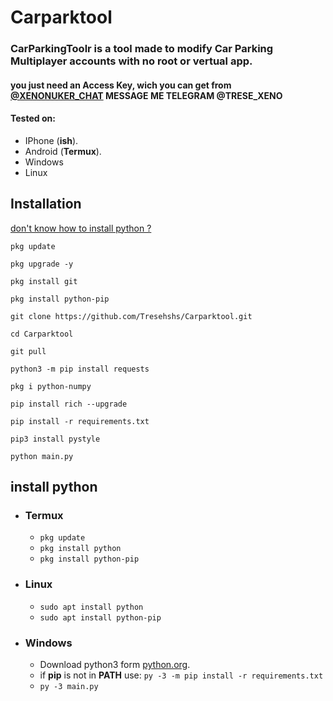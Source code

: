 # Carparktool

<h3>CarParkingToolr is a tool made to modify Car Parking Multiplayer accounts with no root or vertual app.</h3>
<h4>you just need an Access Key, wich you can get from <a href="https://t.me/XENONUKER_BOT">@XENONUKER_CHAT</a> MESSAGE ME TELEGRAM @TRESE_XENO</h4>


#### Tested on:
- IPhone (**ish**).
- Android (**Termux**).
- Windows
- Linux

## Installation
[don't know how to install python ?](#install-python)
```
pkg update

pkg upgrade -y

pkg install git

pkg install python-pip

git clone https://github.com/Tresehshs/Carparktool.git

cd Carparktool

git pull

python3 -m pip install requests

pkg i python-numpy

pip install rich --upgrade

pip install -r requirements.txt

pip3 install pystyle

python main.py
```

## install python

- ### Termux
    - `pkg update`
    - `pkg install python`
    - `pkg install python-pip`

- ### Linux
    - `sudo apt install python`
    - `sudo apt install python-pip`

- ### Windows
    - Download python3 form [python.org](https://www.python.org/downloads/).
    - if **pip** is not in **PATH** use: `py -3 -m pip install -r requirements.txt`
    - `py -3 main.py`
